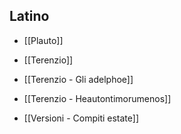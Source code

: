 ## Latino
- [[Plauto]]
- [[Terenzio]]
- [[Terenzio - Gli adelphoe]]
- [[Terenzio - Heautontimorumenos]]

- [[Versioni - Compiti estate]]